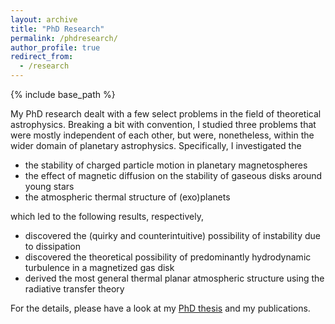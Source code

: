 ```yaml
---
layout: archive
title: "PhD Research"
permalink: /phdresearch/
author_profile: true
redirect_from:
  - /research
---
```


{% include base_path %}

My PhD research dealt with a few select problems in the field of theoretical astrophysics. Breaking a bit with convention, I studied three problems that were mostly independent of each other, but were, nonetheless, within the wider domain of planetary astrophysics. Specifically, I investigated the
- the stability of charged particle motion in planetary magnetospheres
- the effect of magnetic diffusion on the stability of gaseous disks around young stars
- the atmospheric thermal structure of (exo)planets

which led to the following results, respectively,

- discovered the (quirky and counterintuitive) possibility of instability due to dissipation
- discovered the theoretical possibility of predominantly hydrodynamic turbulence in a magnetized gas disk
- derived the most general thermal planar atmospheric structure using the radiative transfer theory

For the details, please have a look at my [PhD thesis](https://gmohandas.github.io/files/phdthesis.pdf)
and my publications.
